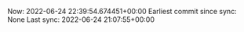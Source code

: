 Now: 2022-06-24 22:39:54.674451+00:00 Earliest commit since sync: None Last sync: 2022-06-24 21:07:55+00:00
